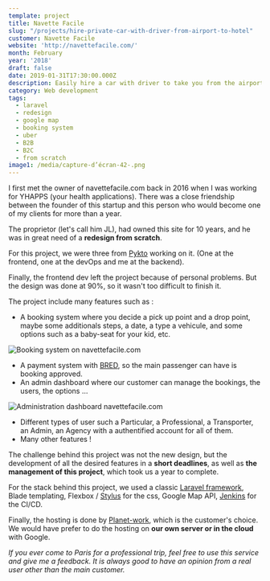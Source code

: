```yaml
---
template: project
title: Navette Facile
slug: "/projects/hire-private-car-with-driver-from-airport-to-hotel"
customer: Navette Facile
website: 'http://navettefacile.com/'
month: February
year: '2018'
draft: false
date: 2019-01-31T17:30:00.000Z
description: Easily hire a car with driver to take you from the airport to your hotel.
category: Web development
tags:
  - laravel
  - redesign
  - google map
  - booking system
  - uber
  - B2B
  - B2C
  - from scratch
image1: /media/capture-d’écran-42-.png
---
```

I first met the owner of navettefacile.com back in 2016 when I was working for YHAPPS (your health applications). There was a close friendship between the founder of this startup and this person who would become one of my clients for more than a year.

The proprietor (let's call him JL), had owned this site for 10 years, and he was in great need of a **redesign from scratch**.

For this project, we were three from [Pykto](http://pykto.fr) working on it. (One at the frontend, one at the devOps and me at the backend).

Finally, the frontend dev left the project because of personal problems. But the design was done at 90%, so it wasn't too difficult to finish it.

The project include many features such as :

* A booking system where you decide a pick up point and a drop point, maybe some additionals steps, a date, a type a vehicule, and some options such as a baby-seat for your kid, etc.

![Booking system on navettefacile.com](/media/capture-d’écran-46-.png)

* A payment system with [BRED](https://www.bred.fr/index.html), so the main passenger can have is booking approved.
* An admin dashboard where our customer can manage the bookings, the users, the options ...

![Administration dashboard navettefacile.com](/media/capture-d’écran-45-.png)

* Different types of user such a Particular, a Professional, a Transporter, an Admin, an Agency with a authentified account for all of them.
* Many other features !

The challenge behind this project was not the new design, but the development of all the desired features in a **short deadlines**, as well as **the management of this project**, which took us a year to complete.

For the stack behind this project, we used a classic [Laravel framework](https://laravel.com), Blade templating, Flexbox / [Stylus](http://stylus-lang.com/) for the css, Google Map API, [Jenkins](https://jenkins.io/) for the CI/CD.

Finally, the hosting is done by [Planet-work](https://www.planet-work.com/), which is the customer's choice. We would have prefer to do the hosting on **our own server or in the cloud** with Google.

_If you ever come to Paris for a professional trip, feel free to use this service and give me a feedback. It is always good to have an opinion from a real user other than the main customer._
